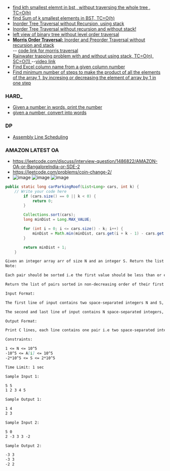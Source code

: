 - [find kth smallest elemnt in bst , withput traversing the whole tree , TC=O(h)](https://www.geeksforgeeks.org/find-k-th-smallest-element-in-bst-order-statistics-in-bst/)
- [find Sum of k smallest elements in BST,  TC=O(h)](https://www.geeksforgeeks.org/sum-k-smallest-elements-bst/)
- [Inorder Tree Traversal without Recursion, using stack](https://www.geeksforgeeks.org/inorder-tree-traversal-without-recursion/)
- [Inorder Tree Traversal without recursion and without stack!](https://www.geeksforgeeks.org/inorder-tree-traversal-without-recursion-and-without-stack/)
- [left view of binary tree without level order traversal](https://www.geeksforgeeks.org/print-left-view-binary-tree/)
- [__Morris Order Traversal:__  Inorder and Preorder Traversal without recursion and stack](https://www.youtube.com/watch?v=wGXB9OWhPTg) \
 -- [code link for morris traversal](https://github.com/mission-peace/interview/blob/master/src/com/interview/tree/MorrisTraversal.java)
- [Rainwater trapping problem with and without using stack, TC=O(n), SC=O(1) ](https://www.geeksforgeeks.org/trapping-rain-water/)
--[video link](https://www.youtube.com/watch?v=m18Hntz4go8)
- [Find Excel column name from a given column number](https://www.geeksforgeeks.org/find-excel-column-name-given-number/)
- [Find minimum number of steps to make the product of all the elements of the array 1, by incresing or decreasing the element of array by 1 in one step](https://www.youtube.com/watch?v=mPPNFyBNyJY&list=WL&index=172&t=1212s)

### __HARD___
- [Given a number in words, print the number](https://www.geeksforgeeks.org/convert-number-to-words/)
- [given a number, convert into words](https://www.geeksforgeeks.org/program-to-print-the-given-digit-in-words/)
### __DP__
- [Assembly Line Scheduling](https://www.geeksforgeeks.org/assembly-line-scheduling-dp-34/)


### __AMAZON LATEST OA__
- https://leetcode.com/discuss/interview-question/1486822/AMAZON-OA-or-BangaloreIndia-or-SDE-2
- https://leetcode.com/problems/coin-change-2/
- ![image](https://user-images.githubusercontent.com/51910127/135668222-0390a21e-6c40-4dd8-9705-7a9d59ba2680.png)
![image](https://user-images.githubusercontent.com/51910127/135668321-ea0777f4-fd0f-4c2e-91ab-591a8bae3854.png)
![image](https://user-images.githubusercontent.com/51910127/135668359-c7f5a4e4-9634-488a-87da-71bc10529e56.png)

```java
public static long carParkingRoof(List<Long> cars, int k) {
    // Write your code here
        if (cars.size() == 0 || k < 0) {
            return 0;
        }

        Collections.sort(cars);
        long minDist = Long.MAX_VALUE;

        for (int i = 0; i <= cars.size() - k; i++) {
            minDist = Math.min(minDist, cars.get(i + k - 1) - cars.get(i));
        }

        return minDist + 1;
    }
```
 ```md
 Given an integer array arr of size N and an integer S. Return the list of all pairs of elements such that for each sum of elements of each pair equals to S.
Note:

Each pair should be sorted i.e the first value should be less than or equals to the second value. 

Return the list of pairs sorted in non-decreasing order of their first value. In case if two pairs have the same first value, the pair with a smaller second value should come first.

Input Format:

The first line of input contains two space-separated integers N and S, denoting the size of the input array and the value of S.

The second and last line of input contains N space-separated integers, denoting the elements of the input array: arr[i] where 0 <= i < N.

Output Format:

 Print C lines, each line contains one pair i.e two space-separated integers, where C denotes the count of pairs having sum equals to given value S.

Constraints:

1 <= N <= 10^5
-10^5 <= A[i] <= 10^5
-2*10^5 <= S <= 2*10^5

Time Limit: 1 sec

Sample Input 1:

5 5
1 2 3 4 5

Sample Output 1:

1 4
2 3

Sample Input 2:

5 0
2 -3 3 3 -2

Sample Output 2:

-3 3
-3 3
-2 2
 ```
